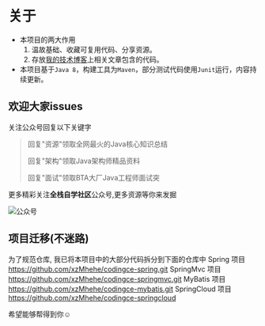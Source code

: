 # 关于
- 本项目的两大作用
  1. 温故基础、收藏可复用代码、分享资源。
  2. 存放[我的技术博客](https://www.cnblogs.com/mzdljgz/)上相关文章包含的代码。
- 本项目基于```Java 8```，构建工具为```Maven```，部分测试代码使用```Junit```运行，内容持续更新。

## 欢迎大家issues
关注公众号回复以下关键字
>回复"资源"领取全网最火的Java核心知识总结
>
>回复"架构"领取Java架构师精品资料
>
>回复"面试"领取BTA大厂Java工程师面试突

更多精彩关注**全栈自学社区**公众号,更多资源等你来发掘

![公众号](https://image.codingce.com.cn/new.jpg)

## 项目迁移(不迷路)
为了规范仓库, 我已将本项目中的大部分代码拆分到下面的仓库中
Spring 项目 https://github.com/xzMhehe/codingce-spring.git
SpringMvc 项目 https://github.com/xzMhehe/codingce-springmvc.git
MyBatis 项目 https://github.com/xzMhehe/codingce-mybatis.git
SpringCloud 项目 https://github.com/xzMhehe/codingce-springcloud

希望能够帮得到你☺

